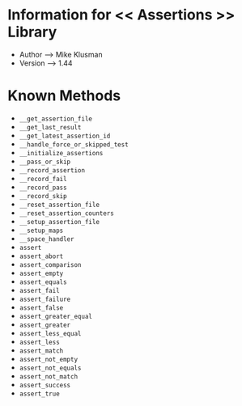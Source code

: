 # Information for << Assertions >> Library

* Author --> Mike Klusman
* Version --> 1.44

# Known Methods

* `__get_assertion_file`
* `__get_last_result`
* `__get_latest_assertion_id`
* `__handle_force_or_skipped_test`
* `__initialize_assertions`
* `__pass_or_skip`
* `__record_assertion`
* `__record_fail`
* `__record_pass`
* `__record_skip`
* `__reset_assertion_file`
* `__reset_assertion_counters`
* `__setup_assertion_file`
* `__setup_maps`
* `__space_handler`
* `assert`
* `assert_abort`
* `assert_comparison`
* `assert_empty`
* `assert_equals`
* `assert_fail`
* `assert_failure`
* `assert_false`
* `assert_greater_equal`
* `assert_greater`
* `assert_less_equal`
* `assert_less`
* `assert_match`
* `assert_not_empty`
* `assert_not_equals`
* `assert_not_match`
* `assert_success`
* `assert_true`

